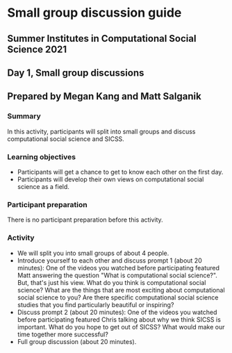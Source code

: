# Small group discussion guide
## Summer Institutes in Computational Social Science 2021
## Day 1, Small group discussions
## Prepared by Megan Kang and Matt Salganik

### Summary

In this activity, participants will split into small groups and discuss computational social science and SICSS.

### Learning objectives

- Participants will get a chance to get to know each other on the first day.
- Participants will develop their own views on computational social science as a field.

### Participant preparation

There is no participant preparation before this activity.

### Activity

- We will split you into small groups of about 4 people.
- Introduce yourself to each other and discuss prompt 1 (about 20 minutes): One of the videos you watched before participating featured Matt answering the question "What is computational social science?".  But, that's just his view.  What do you think is computational social science?  What are the things that are most exciting about computational social science to you? Are there specific computational social science studies that you find particularly beautiful or inspiring?
- Discuss prompt 2 (about 20 minutes): One of the videos you watched before participating featured Chris talking about why we think SICSS is important. What do you hope to get out of SICSS? What would make our time together more successful?
- Full group discussion (about 20 minutes).

